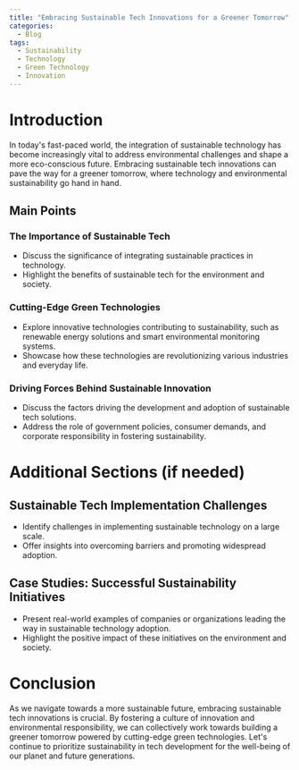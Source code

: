 ```yaml
---
title: "Embracing Sustainable Tech Innovations for a Greener Tomorrow"
categories:
  - Blog
tags:
  - Sustainability
  - Technology
  - Green Technology
  - Innovation
---
```


# Introduction
In today's fast-paced world, the integration of sustainable technology has become increasingly vital to address environmental challenges and shape a more eco-conscious future. Embracing sustainable tech innovations can pave the way for a greener tomorrow, where technology and environmental sustainability go hand in hand.

## Main Points
### The Importance of Sustainable Tech
- Discuss the significance of integrating sustainable practices in technology.
- Highlight the benefits of sustainable tech for the environment and society.

### Cutting-Edge Green Technologies
- Explore innovative technologies contributing to sustainability, such as renewable energy solutions and smart environmental monitoring systems.
- Showcase how these technologies are revolutionizing various industries and everyday life.

### Driving Forces Behind Sustainable Innovation
- Discuss the factors driving the development and adoption of sustainable tech solutions.
- Address the role of government policies, consumer demands, and corporate responsibility in fostering sustainability.

# Additional Sections (if needed)
## Sustainable Tech Implementation Challenges
- Identify challenges in implementing sustainable technology on a large scale.
- Offer insights into overcoming barriers and promoting widespread adoption.

## Case Studies: Successful Sustainability Initiatives
- Present real-world examples of companies or organizations leading the way in sustainable technology adoption.
- Highlight the positive impact of these initiatives on the environment and society.

# Conclusion
As we navigate towards a more sustainable future, embracing sustainable tech innovations is crucial. By fostering a culture of innovation and environmental responsibility, we can collectively work towards building a greener tomorrow powered by cutting-edge green technologies. Let's continue to prioritize sustainability in tech development for the well-being of our planet and future generations.